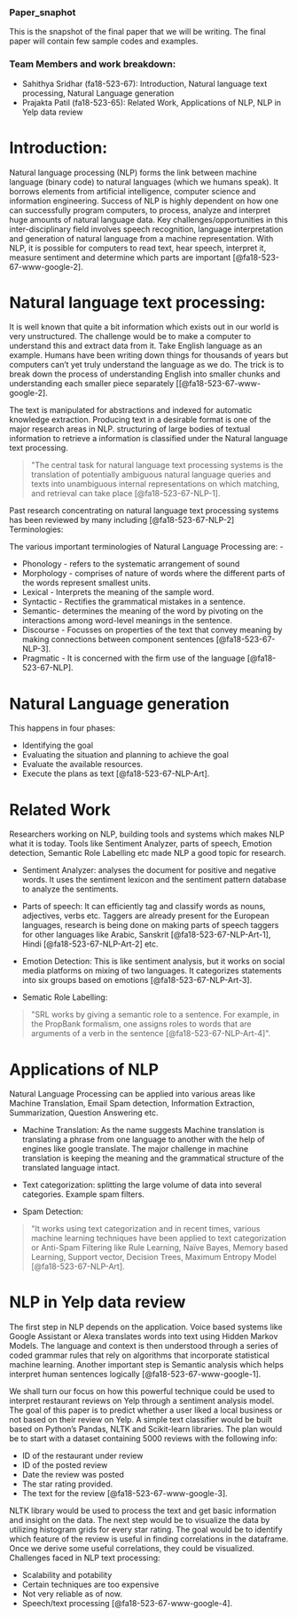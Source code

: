 
### Paper_snaphot

This is the snapshot of the final paper that we will be writing. The final
paper will contain few sample codes and examples.

### Team Members and work breakdown:

  - Sahithya Sridhar (fa18-523-67): Introduction, Natural language text processing,
    Natural Language generation
  - Prajakta Patil (fa18-523-65): Related Work, Applications of NLP, NLP in 
    Yelp data review
  
# Introduction:
Natural language processing (NLP) forms the link between machine language 
(binary code) to natural languages (which we humans speak). It borrows elements
from artificial intelligence, computer science and information engineering.
Success of NLP is highly dependent on how one can successfully program computers,
to process, analyze and interpret huge amounts of natural language data. Key
challenges/opportunities in this inter-disciplinary field involves speech 
recognition, language interpretation and generation of natural language from a
machine representation. With NLP, it is possible for computers to read text, hear
speech, interpret it, measure sentiment and determine which parts are important
[@fa18-523-67-www-google-2].

# Natural language text processing:

It is well known that quite a bit information which exists out in our world is
very unstructured. The challenge would be to make a computer to understand this
and extract data from it. Take English language as an example. Humans have been
writing down things for thousands of years but computers can’t yet truly
understand the language as we do. The trick is to break down the process of
understanding English into smaller chunks and understanding each smaller piece
separately [[@fa18-523-67-www-google-2].

The text is manipulated for abstractions and indexed for automatic knowledge
extraction. Producing text in a desirable format is one of the major research
areas in NLP. structuring of large bodies of textual information to retrieve a
information is classified under the Natural language text processing.
> "The central
task for natural language text processing systems is the translation of
potentially ambiguous natural language queries and texts into unambiguous
internal representations on which matching, and retrieval can take place
[@fa18-523-67-NLP-1].

Past research concentrating on natural language text processing systems has been
reviewed by many including [@fa18-523-67-NLP-2]
Terminologies:

The various important terminologies of Natural Language Processing are: -
-	Phonology - refers to the systematic arrangement of sound
-	Morphology - comprises of nature of words where the different parts of the
  words represent smallest units.
-	Lexical - Interprets the meaning of the sample word.
-	Syntactic - Rectifies the grammatical mistakes in a sentence.
-	Semantic- determines the meaning of the word by pivoting on the interactions
  among word-level meanings in the sentence.
-	Discourse - Focusses on properties of the text that convey meaning by making
  connections between component sentences [@fa18-523-67-NLP-3].
-	Pragmatic - It is concerned with the firm use of the language [@fa18-523-67-NLP]. 

# Natural Language generation

This happens in four phases:
-	Identifying the goal
-	Evaluating the situation and planning to achieve the goal
-	Evaluate the available resources.
-	Execute the plans as text [@fa18-523-67-NLP-Art].

# Related Work

Researchers working on NLP, building tools and systems which makes NLP what it
is today. Tools like Sentiment Analyzer, parts of speech, Emotion detection,
Semantic Role Labelling etc made NLP a good topic for research.

- Sentiment Analyzer: analyses the document for positive and negative words.
  It uses the sentiment lexicon and the sentiment pattern database to analyze the
  sentiments.

- Parts of speech: It can efficiently tag and classify words as nouns, adjectives,
  verbs etc. Taggers are already present for the  European languages, research is
  being done on making parts of speech taggers for other languages like Arabic,
  Sanskrit [@fa18-523-67-NLP-Art-1], Hindi [@fa18-523-67-NLP-Art-2] etc.
  

- Emotion Detection: This is like sentiment analysis, but it works on social media
  platforms on mixing of two languages. It categorizes statements into six groups
  based on emotions [@fa18-523-67-NLP-Art-3].

- Sematic Role Labelling: 

> "SRL works by giving a semantic role to a sentence. For example, in the PropBank
  formalism, one assigns roles to words that are arguments
  of a verb in the sentence [@fa18-523-67-NLP-Art-4]".

# Applications of NLP

Natural Language Processing can be applied into various areas like Machine
Translation, Email Spam detection, Information Extraction, Summarization,
Question Answering etc.

- Machine Translation: As the name suggests Machine translation is translating a
  phrase from one language to another with the help of engines like google
  translate. The major challenge in machine translation is keeping the meaning and
  the grammatical structure of the translated language intact.

- Text categorization: splitting the large volume of data into several categories.
  Example spam filters.

- Spam Detection: 
> "It works using text categorization and in recent times, various
  machine learning techniques have been applied to text categorization or 
  Anti-Spam Filtering like Rule Learning, Naïve Bayes, Memory based Learning, 
  Support vector, Decision Trees, Maximum Entropy Model [@fa18-523-67-NLP-Art].

# NLP in Yelp data review

The first step in NLP depends on the application. Voice based systems like Google
Assistant or Alexa translates words into text using Hidden Markov Models. 
The language and context is then understood through a series of coded grammar
rules that rely on algorithms that incorporate statistical machine learning. 
Another important step is Semantic analysis which helps interpret human 
sentences logically [@fa18-523-67-www-google-1]. 

We shall turn our focus on how this powerful technique could be used to interpret
restaurant reviews on Yelp through a sentiment analysis model. The goal of this
paper is to predict whether a user liked a local business or not based on their
review on Yelp. A simple text classifier would be built based on Python’s Pandas,
NLTK and Scikit-learn libraries. The plan would be to start with a dataset
containing 5000 reviews with the following info:

-	ID of the restaurant under review
-	ID of the posted review
-	Date the review was posted
-	The star rating provided.
-	The text for the review [@fa18-523-67-www-google-3].

NLTK library would be used to process the text and get basic information and
insight on the data. The next step would be to visualize the data by utilizing
histogram grids for every star rating. The goal would be to identify which feature
of the review is useful in finding correlations in the dataframe. Once we derive
some useful correlations, they could be visualized.
Challenges faced in NLP text processing:

-	Scalability and potability
-	Certain techniques are too expensive
-	Not very reliable as of now.
-	Speech/text processing [@fa18-523-67-www-google-4].

